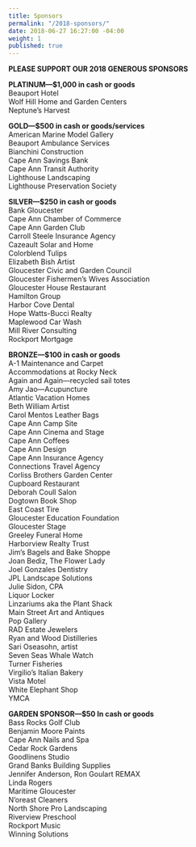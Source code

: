 ```yaml
---
title: Sponsors
permalink: "/2018-sponsors/"
date: 2018-06-27 16:27:00 -04:00
weight: 1
published: true
---
```


**PLEASE SUPPORT OUR 2018 GENEROUS SPONSORS**

**PLATINUM—$1,000 in cash or goods**\
Beauport Hotel\
Wolf Hill Home and Garden Centers\
Neptune’s Harvest

**GOLD—$500 in cash or goods/services**\
American Marine Model Gallery\
Beauport Ambulance Services\
Bianchini Construction\
Cape Ann Savings Bank\
Cape Ann Transit Authority\
Lighthouse Landscaping\
Lighthouse Preservation Society

**SILVER—$250 in cash or goods**\
Bank Gloucester\
Cape Ann Chamber of Commerce\
Cape Ann Garden Club\
Carroll Steele Insurance Agency\
Cazeault Solar and Home\
Colorblend Tulips\
Elizabeth Bish Artist\
Gloucester Civic and Garden Council\
Gloucester Fishermen’s Wives Association\
Gloucester House Restaurant\
Hamilton Group\
Harbor Cove Dental\
Hope Watts-Bucci Realty\
Maplewood Car Wash\
Mill River Consulting\
Rockport Mortgage

**BRONZE—$100 in cash or goods**\
A-1 Maintenance and Carpet\
Accommodations at Rocky Neck\
Again and Again—recycled sail totes\
Amy Jao—Acupuncture\
Atlantic Vacation Homes\
Beth William Artist\
Carol Mentos Leather Bags\
Cape Ann Camp Site\
Cape Ann Cinema and Stage\
Cape Ann Coffees\
Cape Ann Design\
Cape Ann Insurance Agency\
Connections Travel Agency\
Corliss Brothers Garden Center\
Cupboard Restaurant\
Deborah Coull Salon\
Dogtown Book Shop\
East Coast Tire\
Gloucester Education Foundation\
Gloucester Stage\
Greeley Funeral Home\
Harborview Realty Trust\
Jim’s Bagels and Bake Shoppe\
Joan Bediz, The Flower Lady\
Joel Gonzales Dentistry\
JPL Landscape Solutions\
Julie Sidon, CPA\
Liquor Locker\
Linzariums aka the Plant Shack\
Main Street Art and Antiques\
Pop Gallery\
RAD Estate Jewelers\
Ryan and Wood Distilleries\
Sari Oseasohn, artist\
Seven Seas Whale Watch\
Turner Fisheries\
Virgilio’s Italian Bakery\
Vista Motel\
White Elephant Shop\
YMCA

**GARDEN SPONSOR—$50 In cash or goods**\
Bass Rocks Golf Club\
Benjamin Moore Paints\
Cape Ann Nails and Spa\
Cedar Rock Gardens\
Goodlinens Studio\
Grand Banks Building Supplies\
Jennifer Anderson, Ron Goulart REMAX\
Linda Rogers\
Maritime Gloucester\
N’oreast Cleaners\
North Shore Pro Landscaping\
Riverview Preschool\
Rockport Music\
Winning Solutions
